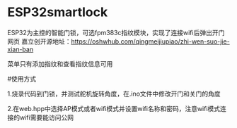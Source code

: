 # ESP32smartlock
ESP32为主控的智能门锁，可选fpm383c指纹模块，实现了连接wifi后弹出开门网页
嘉立创开源地址：https://oshwhub.com/qingmeijiupiao/zhi-wen-suo-jie-xian-ban

菜单只有添加指纹和查看指纹信息可用

#使用方式

1.烧录代码到门锁，并测试舵机旋转角度，在.ino文件中修改开门和关门的角度

2.在web.hpp中选择AP模式或者wifi模式并设置wifi名称和密码，注意wifi模式连接的wifi需要能访问公网
